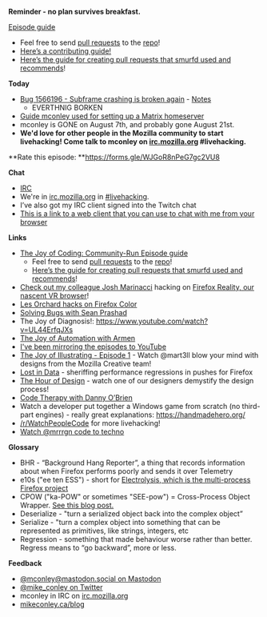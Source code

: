 **Reminder - no plan survives breakfast.**

[Episode guide](https://mikeconley.github.io/joy-of-coding-episode-guide/)

- Feel free to send [pull requests](https://help.github.com/articles/about-pull-requests/) to the [repo](https://github.com/mikeconley/joy-of-coding-episode-guide)!
- [Here’s a contributing guide!](https://github.com/mikeconley/joy-of-coding-episode-guide/blob/master/CONTRIBUTE.md)
- [Here’s the guide for creating pull requests that smurfd used and recommends](https://akrabat.com/the-beginners-guide-to-contributing-to-a-github-project/%20)!

**Today**

- [Bug 1566196 - Subframe crashing is broken again](https://bugzilla.mozilla.org/show_bug.cgi?id=1566196) - [Notes](https://www.evernote.com/l/AbKrhfL2QGZDMbDnvZJ5N_XAv36JIaxxziA)
    - EVERTHNIG BORKEN
- [Guide mconley used for setting up a Matrix homeserver](https://www.howtoforge.com/tutorial/how-to-install-matrix-synapse-on-ubuntu-1804/)
- mconley is GONE on August 7th, and probably gone August 21st.
- **We'd love for other people in the Mozilla community to start livehacking! Come talk to mconley on **[irc.mozilla.org](http://irc.mozilla.org/)** #livehacking.**

**Rate this episode: **https://forms.gle/WJGoR8nPeG7gc2VU8

**Chat**

- [IRC](https://wiki.mozilla.org/IRC)
- We're in [irc.mozilla.org](http://irc.mozilla.org/) in [#livehacking](http://client00.chat.mibbit.com/?channel=%23livehacking&server=irc.mozilla.org).
- I’ve also got my IRC client signed into the Twitch chat
- [This is a link to a web client that you can use to chat with me from your browser](https://client00.chat.mibbit.com/?channel=%23livehacking&server=irc.mozilla.org)

**Links**

- [The Joy of Coding: Community-Run Episode guide](https://mikeconley.github.io/joy-of-coding-episode-guide/)
    - Feel free to send [pull requests](https://help.github.com/articles/about-pull-requests/) to the [repo](https://github.com/mikeconley/joy-of-coding-episode-guide)!
    - [Here’s the guide for creating pull requests that smurfd used and recommends](https://akrabat.com/the-beginners-guide-to-contributing-to-a-github-project/%20)!
- [Check out my colleague Josh Marinacci](https://twitter.com/joshmarinacci) hacking on [Firefox Reality, our nascent VR browser](https://www.twitch.tv/joshmarinacci)!
- [Les Orchard hacks on Firefox Color](https://www.twitch.tv/lmorchard/videos/all)
- [Solving Bugs with Sean Prashad](https://www.youtube.com/channel/UCRxijHyajcDWdjRK_9jmLYw)
- The Joy of Diagnosis!: https://www.youtube.com/watch?v=UL44ErfqJXs
- [The Joy of Automation with Armen](https://www.youtube.com/channel/UCBgCmdvPaoYyha7JI33rfDQ)
- [I've been mirroring the episodes to YouTube](https://www.youtube.com/playlist?list=PLmaFLMwlbk8wKMvfEEzp9Hfdlid8VYpL5)
- [The Joy of Illustrating - Episode 1](https://www.youtube.com/watch?v=5g82nBPNVbc) - Watch @mart3ll blow your mind with designs from the Mozilla Creative team!
- [Lost in Data](https://air.mozilla.org/lost-in-data-episode-1/) - sheriffing performance regressions in pushes for Firefox
- [The Hour of Design](https://www.youtube.com/watch?v=8_Ld4hOU1QU) - watch one of our designers demystify the design process!
- [Code Therapy with Danny O’Brien](https://www.youtube.com/channel/UCDShi-SQdFVRnQrMla9G_kQ)
- Watch a developer put together a Windows game from scratch (no third-part engines) - really great explanations: https://handmadehero.org/
- [/r/WatchPeopleCode](https://www.reddit.com/r/WatchPeopleCode) for more livehacking!
- [Watch @mrrrgn code to techno](https://www.youtube.com/channel/UC9ggHzjP5TepAxkrQyQCyJg)

**Glossary**

- BHR - “Background Hang Reporter”, a thing that records information about when Firefox performs poorly and sends it over Telemetry
- e10s ("ee ten ESS") - short for [Electrolysis, which is the multi-process Firefox project](https://wiki.mozilla.org/Electrolysis)
- CPOW ("ka-POW" or sometimes "SEE-pow") = Cross-Process Object Wrapper. [See this blog post.](http://mikeconley.ca/blog/2015/02/17/on-unsafe-cpow-usage-in-firefox-desktop-and-why-is-my-nightly-so-sluggish-with-e10s-enabled/)
- Deserialize - "turn a serialized object back into the complex object”
- Serialize - "turn a complex object into something that can be represented as primitives, like strings, integers, etc
- Regression - something that made behaviour worse rather than better. Regress means to “go backward”, more or less.

**Feedback**

- [@mconley@mastodon.social on Mastodon](https://mastodon.social/@mconley)
- [@mike_conley on Twitter](https://twitter.com/mike_conley)
- mconley in IRC on [irc.mozilla.org](http://irc.mozilla.org/)
- [mikeconley.ca/blog](http://mikeconley.ca/blog/)